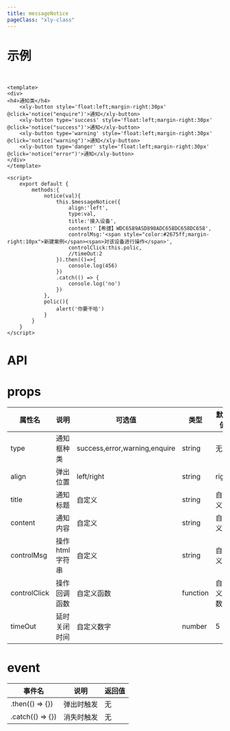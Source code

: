 ```yaml
---
title: messageNotice
pageClass: "xly-class"
---
```

# 示例

<br/>

```vue
<template>
<div>
<h4>通知类</h4>
    <xly-button style='float:left;margin-right:30px' @click='notice("enquire")'>通知</xly-button>
    <xly-button type='success' style='float:left;margin-right:30px' @click='notice("success")'>通知</xly-button>
    <xly-button type='warning' style='float:left;margin-right:30px' @click='notice("warning")'>通知</xly-button>
    <xly-button type='danger' style='float:left;margin-right:30px' @click='notice("error")'>通知</xly-button>
</div>
</template> 

<script>
    export default {
        methods:{
            notice(val){
                this.$messageNotice({
                    align:'left',
                    type:val,
                    title:'接入设备',
                    content:'【希捷】WDC6589ASD898ADC658DC658DC658',
                    controlMsg:'<span style="color:#2675ff;margin-right:10px">新建案例</span><span>对该设备进行操作</span>',
                    controlClick:this.polic,
                    //timeOut:2
                }).then(()=>{
                    console.log(456)
                })
                .catch(() => {
                    console.log('no')
                })
            },
            polic(){
                alert('你要干哈')
            }
        }
    }
</script>
```

# API

# props

| 属性名             | 说明         | 可选值                                      | 类型    | 默认值  |
| ----------------- | ------------ | ------------------------------------------- | ------- | ------- |
| type       | 通知框种类         | success,error,warning,enquire | string  | 无 |
| align            | 弹出位置        | left/right                        | string  | right   |
| title            |通知标题   | 自定义                        | string  | 自定义   |
| content            |通知内容   | 自定义                        | string  | 自定义   |
| controlMsg         |操作html字符串   | 自定义            | string  | 自定义   |
| controlClick        | 操作回调函数         | 自定义函数               | function  | 自定义函数   |
| timeOut            | 延时关闭时间         | 自定义数字               | number  | 5   |


# event

| 事件名 | 说明            | 返回值 |
| ------ | --------------- | ------ |
| .then(() => {})  | 弹出时触发 | 无     |
| .catch(() => {})  | 消失时触发 | 无     |